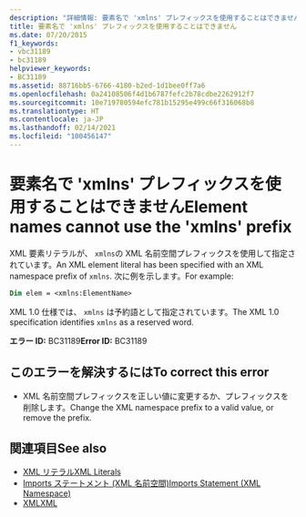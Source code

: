 ```yaml
---
description: "詳細情報: 要素名で 'xmlns' プレフィックスを使用することはできません"
title: 要素名で 'xmlns' プレフィックスを使用することはできません
ms.date: 07/20/2015
f1_keywords:
- vbc31189
- bc31189
helpviewer_keywords:
- BC31189
ms.assetid: 88716bb5-6766-4180-b2ed-1d1bee0ff7a6
ms.openlocfilehash: 0a24108506f4d1b6787fefc2b78cdbe2262912f7
ms.sourcegitcommit: 10e719780594efc781b15295e499c66f316068b8
ms.translationtype: HT
ms.contentlocale: ja-JP
ms.lasthandoff: 02/14/2021
ms.locfileid: "100456147"
---
```

# <a name="element-names-cannot-use-the-xmlns-prefix"></a><span data-ttu-id="cb62c-103">要素名で 'xmlns' プレフィックスを使用することはできません</span><span class="sxs-lookup"><span data-stu-id="cb62c-103">Element names cannot use the 'xmlns' prefix</span></span>

<span data-ttu-id="cb62c-104">XML 要素リテラルが、 `xmlns`の XML 名前空間プレフィックスを使用して指定されています。</span><span class="sxs-lookup"><span data-stu-id="cb62c-104">An XML element literal has been specified with an XML namespace prefix of `xmlns`.</span></span> <span data-ttu-id="cb62c-105">次に例を示します。</span><span class="sxs-lookup"><span data-stu-id="cb62c-105">For example:</span></span>  
  
```vb  
Dim elem = <xmlns:ElementName>  
```  
  
 <span data-ttu-id="cb62c-106">XML 1.0 仕様では、 `xmlns` は予約語として指定されています。</span><span class="sxs-lookup"><span data-stu-id="cb62c-106">The XML 1.0 specification identifies `xmlns` as a reserved word.</span></span>  
  
 <span data-ttu-id="cb62c-107">**エラー ID:** BC31189</span><span class="sxs-lookup"><span data-stu-id="cb62c-107">**Error ID:** BC31189</span></span>  
  
## <a name="to-correct-this-error"></a><span data-ttu-id="cb62c-108">このエラーを解決するには</span><span class="sxs-lookup"><span data-stu-id="cb62c-108">To correct this error</span></span>  
  
- <span data-ttu-id="cb62c-109">XML 名前空間プレフィックスを正しい値に変更するか、プレフィックスを削除します。</span><span class="sxs-lookup"><span data-stu-id="cb62c-109">Change the XML namespace prefix to a valid value, or remove the prefix.</span></span>  
  
## <a name="see-also"></a><span data-ttu-id="cb62c-110">関連項目</span><span class="sxs-lookup"><span data-stu-id="cb62c-110">See also</span></span>

- [<span data-ttu-id="cb62c-111">XML リテラル</span><span class="sxs-lookup"><span data-stu-id="cb62c-111">XML Literals</span></span>](../language-reference/xml-literals/index.md)
- [<span data-ttu-id="cb62c-112">Imports ステートメント (XML 名前空間)</span><span class="sxs-lookup"><span data-stu-id="cb62c-112">Imports Statement (XML Namespace)</span></span>](../language-reference/statements/imports-statement-xml-namespace.md)
- [<span data-ttu-id="cb62c-113">XML</span><span class="sxs-lookup"><span data-stu-id="cb62c-113">XML</span></span>](../programming-guide/language-features/xml/index.md)
